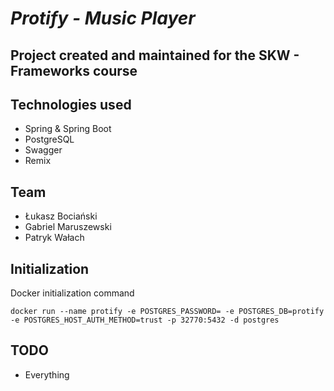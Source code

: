 # *Protify - Music Player*

## Project created and maintained for the SKW - Frameworks course

## Technologies used
- Spring & Spring Boot
- PostgreSQL
- Swagger
- Remix

## Team
- Łukasz Bociański
- Gabriel Maruszewski
- Patryk Wałach

## Initialization

Docker initialization command

```
docker run --name protify -e POSTGRES_PASSWORD= -e POSTGRES_DB=protify -e POSTGRES_HOST_AUTH_METHOD=trust -p 32770:5432 -d postgres
```

## TODO

- Everything
 